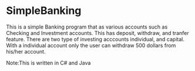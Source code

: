 # SimpleBanking
This is a simple Banking program  that as various accounts such as Checking and Investment accounts. This has deposit, withdraw, and tranfer feature. There are two type of investing acccounts individual, and capital. With a individual account only the user can withdraw 500 dollars from his/her account. 

Note:This is written in C#  and Java
